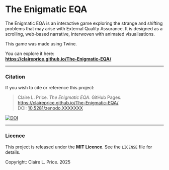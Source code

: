 # The Enigmatic EQA

The Enigmatic EQA is an interactive game exploring the strange and shifting problems that may arise with External Quality Assurance. It is designed as a scrolling, web-based narrative, interwoven with animated visualisations.

This game was made using Twine.

You can explore it here:  
**https://claireprice.github.io/The-Enigmatic-EQA/**


---

### Citation

If you wish to cite or reference this project:

> Claire L. Price. *The Enigmatic EQA*. GitHub Pages. https://claireprice.github.io/The-Enigmatic-EQA/  
> DOI: [10.5281/zenodo.XXXXXXX](https://doi.org/10.5281/zenodo.XXXXXXX)

[![DOI](https://zenodo.org/badge/DOI/10.5281/zenodo.XXXXXXX.svg)](https://doi.org/10.5281/zenodo.XXXXXXX)

---

### Licence

This project is released under the **MIT Licence**. See the `LICENSE` file for details.

Copyright: Claire L. Price. 2025
